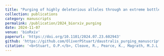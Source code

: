 ```yaml
---
title: "Purging of highly deleterious alleles through an extreme bottleneck."
collection: publications
category: manuscripts
permalink: /publication/2024_biorxiv_purging
date: 2024-11-07
venue: 'bioRxiv'
paperurl: 'https://doi.org/10.1101/2024.07.23.602943'
github: 'https://github.com/OliverPStuart/daustralis_purging_manuscript'
citation: '<b>Stuart, O.P.</b>, Cleave, R., Pearce, K., Magrath, M.J.L., and Mikheyev, A.S. (2024). Purging of highly deleterious alleles through an extreme bottleneck. <i>bioRxiv</i>.'
---
```

